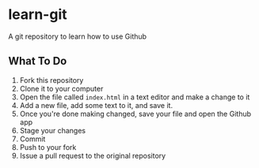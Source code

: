learn-git
=========

A git repository to learn how to use Github

## What To Do

1. Fork this repository
2. Clone it to your computer
3. Open the file called `index.html` in a text editor and make a change to it
4. Add a new file, add some text to it, and save it.
5. Once you're done making changed, save your file and open the Github app
6. Stage your changes
7. Commit
8. Push to your fork
9. Issue a pull request to the original repository
